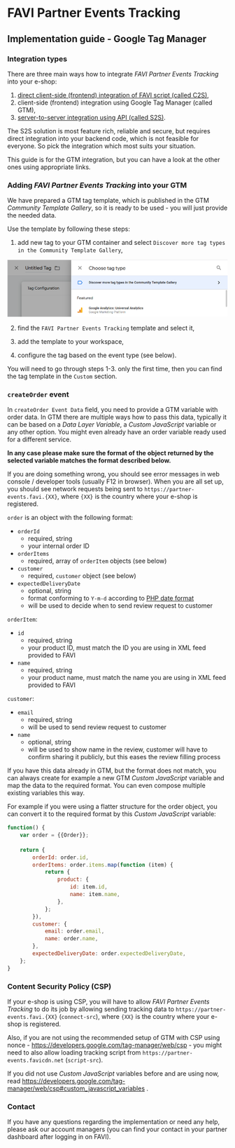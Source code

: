 # FAVI Partner Events Tracking

## Implementation guide - Google Tag Manager

### Integration types

There are three main ways how to integrate *FAVI Partner Events Tracking* into your e-shop:

1. [direct client-side (frontend) integration of FAVI script (called C2S)](https://github.com/favionline/partner-events-tracking/blob/master/doc/implementation-guide/client-direct.md),
2. client-side (frontend) integration using Google Tag Manager (called GTM),
3. [server-to-server integration using API (called S2S)](https://github.com/favionline/partner-events-tracking/blob/master/doc/implementation-guide/server-to-server.md).

The S2S solution is most feature rich, reliable and secure, but requires direct integration into your backend code, which is not feasible for everyone. So pick the integration which most suits your situation.

This guide is for the GTM integration, but you can have a look at the other ones using appropriate links.

### Adding *FAVI Partner Events Tracking* into your GTM

We have prepared a GTM tag template, which is published in the GTM *Community Template Gallery*, so it is ready to be used - you will just provide the needed data.

Use the template by following these steps:

1. add new tag to your GTM container and select `Discover more tag types in the Community Template Gallery`,

![Add new tag -> Discover more tag types in the Community Template Gallery](1-community-template-gallery.png)

2. find the `FAVI Partner Events Tracking` template and select it,

3. add the template to your workspace,

4. configure the tag based on the event type (see below).

You will need to go through steps 1-3. only the first time, then you can find the tag template in the `Custom` section.

### `createOrder` event

In `createOrder Event Data` field, you need to provide a GTM variable with order data. In GTM there are multiple ways how to pass this data, typically it can be based on a *Data Layer Variable*, a *Custom JavaScript* variable or any other option. You might even already have an order variable ready used for a different service.

**In any case please make sure the format of the object returned by the selected variable matches the format described below.**

If you are doing something wrong, you should see error messages in web console / developer tools (usually F12 in browser). When you are all set up, you should see network requests being sent to `https://partner-events.favi.{XX}`, where `{XX}` is the country where your e-shop is registered.

`order` is an object with the following format:

* `orderId`
  * required, string
  * your internal order ID
* `orderItems`
  * required, array of `orderItem` objects (see below)
* `customer`
  * required, `customer` object (see below)
* `expectedDeliveryDate`
  * optional, string
  * format conforming to `Y-m-d` according to [PHP date format](https://www.php.net/manual/en/datetime.format.php#refsect1-datetime.format-parameters)
  * will be used to decide when to send review request to customer

`orderItem`:

* `id`
  * required, string
  * your product ID, must match the ID you are using in XML feed provided to FAVI
* `name`
  * required, string
  * your product name, must match the name you are using in XML feed provided to FAVI

`customer`:

* `email`
  * required, string
  * will be used to send review request to customer
* `name`
  * optional, string
  * will be used to show name in the review, customer will have to confirm sharing it publicly, but this eases the review filling process

If you have this data already in GTM, but the format does not match, you can always create for example a new GTM *Custom JavaScript* variable and map the data to the required format. You can even compose multiple existing variables this way.

For example if you were using a flatter structure for the order object, you can convert it to the required format by this *Custom JavaScript* variable:

```js
function() {
	var order = {{Order}};

	return {
		orderId: order.id,
		orderItems: order.items.map(function (item) {
			return {
				product: {
					id: item.id,
					name: item.name,
				},
			};
		}),
		customer: {
			email: order.email,
			name: order.name,
		},
		expectedDeliveryDate: order.expectedDeliveryDate,
	};
}
```

### Content Security Policy (CSP)

If your e-shop is using CSP, you will have to allow *FAVI Partner Events Tracking* to do its job by allowing sending tracking data to `https://partner-events.favi.{XX}` (`connect-src`), where `{XX}` is the country where your e-shop is registered.

Also, if you are not using the recommended setup of GTM with CSP using nonce - https://developers.google.com/tag-manager/web/csp - you might need to also allow loading tracking script from `https://partner-events.favicdn.net` (`script-src`).

If you did not use *Custom JavaScript* variables before and are using now, read https://developers.google.com/tag-manager/web/csp#custom_javascript_variables .

### Contact

If you have any questions regarding the implementation or need any help, please ask our account managers (you can find your contact in your partner dashboard after logging in on FAVI).
